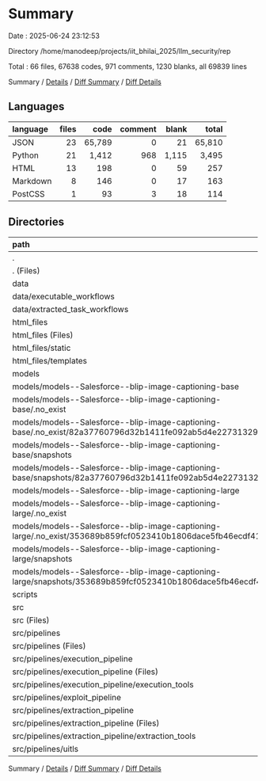 # Summary

Date : 2025-06-24 23:12:53

Directory /home/manodeep/projects/iit_bhilai_2025/llm_security/rep

Total : 66 files,  67638 codes, 971 comments, 1230 blanks, all 69839 lines

Summary / [Details](details.md) / [Diff Summary](diff.md) / [Diff Details](diff-details.md)

## Languages
| language | files | code | comment | blank | total |
| :--- | ---: | ---: | ---: | ---: | ---: |
| JSON | 23 | 65,789 | 0 | 21 | 65,810 |
| Python | 21 | 1,412 | 968 | 1,115 | 3,495 |
| HTML | 13 | 198 | 0 | 59 | 257 |
| Markdown | 8 | 146 | 0 | 17 | 163 |
| PostCSS | 1 | 93 | 3 | 18 | 114 |

## Directories
| path | files | code | comment | blank | total |
| :--- | ---: | ---: | ---: | ---: | ---: |
| . | 66 | 67,638 | 971 | 1,230 | 69,839 |
| . (Files) | 10 | 4,551 | 527 | 487 | 5,565 |
| data | 6 | 94 | 0 | 0 | 94 |
| data/executable_workflows | 1 | 21 | 0 | 0 | 21 |
| data/extracted_task_workflows | 5 | 73 | 0 | 0 | 73 |
| html_files | 16 | 475 | 17 | 127 | 619 |
| html_files (Files) | 2 | 184 | 14 | 50 | 248 |
| html_files/static | 1 | 93 | 3 | 18 | 114 |
| html_files/templates | 13 | 198 | 0 | 59 | 257 |
| models | 21 | 61,781 | 0 | 19 | 61,800 |
| models/models--Salesforce--blip-image-captioning-base | 11 | 30,886 | 0 | 10 | 30,896 |
| models/models--Salesforce--blip-image-captioning-base/.no_exist | 6 | 0 | 0 | 6 | 6 |
| models/models--Salesforce--blip-image-captioning-base/.no_exist/82a37760796d32b1411fe092ab5d4e227313294b | 6 | 0 | 0 | 6 | 6 |
| models/models--Salesforce--blip-image-captioning-base/snapshots | 5 | 30,886 | 0 | 4 | 30,890 |
| models/models--Salesforce--blip-image-captioning-base/snapshots/82a37760796d32b1411fe092ab5d4e227313294b | 5 | 30,886 | 0 | 4 | 30,890 |
| models/models--Salesforce--blip-image-captioning-large | 10 | 30,895 | 0 | 9 | 30,904 |
| models/models--Salesforce--blip-image-captioning-large/.no_exist | 5 | 0 | 0 | 5 | 5 |
| models/models--Salesforce--blip-image-captioning-large/.no_exist/353689b859fcf0523410b1806dace5fb46ecdf41 | 5 | 0 | 0 | 5 | 5 |
| models/models--Salesforce--blip-image-captioning-large/snapshots | 5 | 30,895 | 0 | 4 | 30,899 |
| models/models--Salesforce--blip-image-captioning-large/snapshots/353689b859fcf0523410b1806dace5fb46ecdf41 | 5 | 30,895 | 0 | 4 | 30,899 |
| scripts | 1 | 0 | 0 | 1 | 1 |
| src | 12 | 737 | 427 | 596 | 1,760 |
| src (Files) | 2 | 30 | 3 | 26 | 59 |
| src/pipelines | 10 | 707 | 424 | 570 | 1,701 |
| src/pipelines (Files) | 1 | 0 | 0 | 1 | 1 |
| src/pipelines/execution_pipeline | 4 | 357 | 223 | 280 | 860 |
| src/pipelines/execution_pipeline (Files) | 1 | 188 | 28 | 167 | 383 |
| src/pipelines/execution_pipeline/execution_tools | 3 | 169 | 195 | 113 | 477 |
| src/pipelines/exploit_pipeline | 1 | 0 | 0 | 1 | 1 |
| src/pipelines/extraction_pipeline | 3 | 350 | 201 | 287 | 838 |
| src/pipelines/extraction_pipeline (Files) | 1 | 272 | 33 | 251 | 556 |
| src/pipelines/extraction_pipeline/extraction_tools | 2 | 78 | 168 | 36 | 282 |
| src/pipelines/uitls | 1 | 0 | 0 | 1 | 1 |

Summary / [Details](details.md) / [Diff Summary](diff.md) / [Diff Details](diff-details.md)